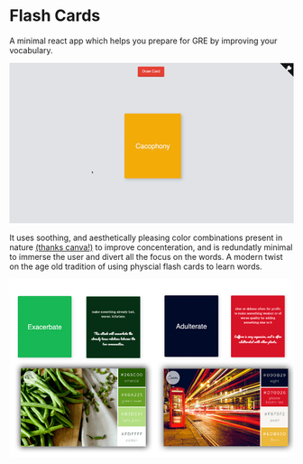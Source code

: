 # Flash Cards
A minimal react app which helps you prepare for GRE by improving your vocabulary.
<p align="center">
  <img src="https://github.com/CosmicCoder96/FlashCards/blob/master/demo.gif?raw=true">
</p>

It uses soothing, and aesthetically pleasing color combinations present in nature [(thanks canva!)](https://www.canva.com/learn/100-color-combinations/) to improve concenteration, and is redundatly minimal to immerse the user and divert all the focus on the words. A modern twist on the age old tradition of using physcial flash cards to learn words.

<p align="center">
  <img src="https://github.com/CosmicCoder96/FlashCards/blob/master/demo-2.jpg?raw=true">
</p>